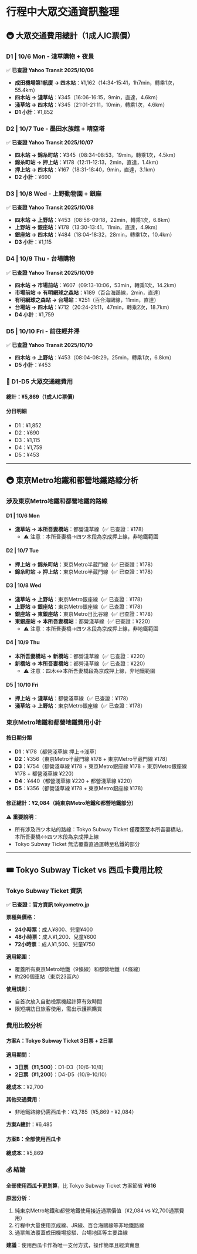 # 行程中大眾交通資訊整理

## 🚇 大眾交通費用總計（1成人IC票價）

### D1 | 10/6 Mon - 淺草購物 + 夜景

✅ **已查證 Yahoo Transit 2025/10/06**

- **成田機場第1航廈 → 四木站**：¥1,162（14:34-15:41，1h7min，轉乘1次，55.4km）
- **四木站 → 淺草站**：¥345（16:06-16:15，9min，直達，4.6km）
- **淺草站 → 四木站**：¥345（21:01-21:11，10min，轉乘1次，4.6km）
- **D1 小計**：¥1,852

### D2 | 10/7 Tue - 墨田水族館 + 晴空塔

✅ **已查證 Yahoo Transit 2025/10/07**

- **四木站 → 錦糸町站**：¥345（08:34-08:53，19min，轉乘1次，4.5km）
- **錦糸町站 → 押上站**：¥178（12:11-12:13，2min，直達，1.4km）
- **押上站 → 四木站**：¥167（18:31-18:40，9min，直達，3.1km）
- **D2 小計**：¥690

### D3 | 10/8 Wed - 上野動物園 + 銀座

✅ **已查證 Yahoo Transit 2025/10/08**

- **四木站 → 上野站**：¥453（08:56-09:18，22min，轉乘1次，6.8km）
- **上野站 → 銀座站**：¥178（13:30-13:41，11min，直達，4.9km）
- **銀座站 → 四木站**：¥484（18:04-18:32，28min，轉乘1次，10.4km）
- **D3 小計**：¥1,115

### D4 | 10/9 Thu - 台場購物

✅ **已查證 Yahoo Transit 2025/10/09**

- **四木站 → 市場前站**：¥607（09:13-10:06，53min，轉乘1次，14.2km）
- **市場前站 → 有明網球之森站**：¥189（百合海鷗線，2min，直達）
- **有明網球之森站 → 台場站**：¥251（百合海鷗線，11min，直達）
- **台場站 → 四木站**：¥712（20:24-21:11，47min，轉乘2次，18.7km）
- **D4 小計**：¥1,759

### D5 | 10/10 Fri - 前往輕井澤

✅ **已查證 Yahoo Transit 2025/10/10**

- **四木站 → 上野站**：¥453（08:04-08:29，25min，轉乘1次，6.8km）
- **D5 小計**：¥453

### 🧮 D1-D5 大眾交通總費用

#### 總計：¥5,869（1成人IC票價）

#### 分日明細

- D1：¥1,852
- D2：¥690  
- D3：¥1,115
- D4：¥1,759
- D5：¥453

---

## 🚇 東京Metro地鐵和都營地鐵路線分析

### 涉及東京Metro地鐵和都營地鐵的路線

#### D1 | 10/6 Mon

- **淺草站 → 本所吾妻橋站**：都營淺草線（✅ 已查證：¥178）
  - ⚠️ 注意：本所吾妻橋→四ツ木段為京成押上線，非地鐵範圍

#### D2 | 10/7 Tue

- **押上站 → 錦糸町站**：東京Metro半蔵門線（✅ 已查證：¥178）
- **錦糸町站 → 押上站**：東京Metro半蔵門線（✅ 已查證：¥178）

#### D3 | 10/8 Wed

- **淺草站 → 上野站**：東京Metro銀座線（✅ 已查證：¥178）
- **上野站 → 銀座站**：東京Metro銀座線（✅ 已查證：¥178）
- **銀座站 → 東銀座站**：東京Metro日比谷線（✅ 已查證：¥178）
- **東銀座站 → 本所吾妻橋站**：都營淺草線（✅ 已查證：¥220）
  - ⚠️ 注意：本所吾妻橋→四ツ木段為京成押上線，非地鐵範圍

#### D4 | 10/9 Thu

- **本所吾妻橋站 → 新橋站**：都營淺草線（✅ 已查證：¥220）
- **新橋站 → 本所吾妻橋站**：都營淺草線（✅ 已查證：¥220）
  - ⚠️ 注意：四木↔本所吾妻橋段為京成押上線，非地鐵範圍

#### D5 | 10/10 Fri

- **押上站 → 淺草站**：都營淺草線（✅ 已查證：¥178）
- **淺草站 → 上野站**：東京Metro銀座線（✅ 已查證：¥178）

### 東京Metro地鐵和都營地鐵費用小計

#### 按日期分類

- **D1**：¥178（都營淺草線 押上→浅草）
- **D2**：¥356（東京Metro半蔵門線 ¥178 + 東京Metro半蔵門線 ¥178）
- **D3**：¥754（都營淺草線 ¥178 + 東京Metro銀座線 ¥178 + 東京Metro銀座線 ¥178 + 都營淺草線 ¥220）
- **D4**：¥440（都營淺草線 ¥220 + 都營淺草線 ¥220）
- **D5**：¥356（都營淺草線 ¥178 + 東京Metro銀座線 ¥178）

#### 修正總計：¥2,084（純東京Metro地鐵和都營地鐵部分）

⚠️ **重要說明**：

- 所有涉及四ツ木站的路線：Tokyo Subway Ticket 僅覆蓋至本所吾妻橋站，本所吾妻橋↔四ツ木段為京成押上線
- Tokyo Subway Ticket 無法覆蓋直通運轉至私鐵的部分

---

## 🎟️ Tokyo Subway Ticket vs 西瓜卡費用比較

### Tokyo Subway Ticket 資訊

✅ **已查證：官方資訊 tokyometro.jp**

**票種與價格**：

- **24小時票**：成人¥800、兒童¥400
- **48小時票**：成人¥1,200、兒童¥600  
- **72小時票**：成人¥1,500、兒童¥750

**適用範圍**：

- 覆蓋所有東京Metro地鐵（9條線）和都營地鐵（4條線）
- 約280個車站（東京23區內）

**使用規則**：

- 自首次放入自動檢票機起計算有效時間
- 限短期訪日旅客使用，需出示護照購買

### 費用比較分析

#### 方案A：Tokyo Subway Ticket 3日票 + 2日票

**適用期間**：

- **3日票（¥1,500）**：D1-D3（10/6-10/8）
- **2日票（¥1,200）**：D4-D5（10/9-10/10）

**總成本**：¥2,700

**其他交通費用**：

- 非地鐵路線仍需西瓜卡：¥3,785（¥5,869 - ¥2,084）

**方案A總計**：¥6,485

#### 方案B：全部使用西瓜卡

**總成本**：¥5,869

### 💰 結論

**全部使用西瓜卡更划算**，比 Tokyo Subway Ticket 方案節省 **¥616**

**原因分析**：

1. 純東京Metro地鐵和都營地鐵使用接近通票價值（¥2,084 vs ¥2,700通票費用）
2. 行程中大量使用京成線、JR線、百合海鷗線等非地鐵路線
3. 通票無法覆蓋成田機場接駁、台場地區等主要路線

**建議**：使用西瓜卡作為唯一支付方式，操作簡單且經濟實惠
